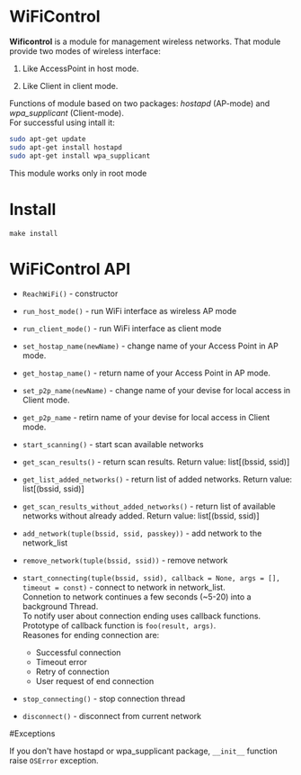 # WiFiControl

**Wificontrol** is a module for management wireless networks.
That module provide two modes of wireless interface:

 1. Like AccessPoint in host mode.

 2. Like Client in client mode.

Functions of module based on two packages: *hostapd* (AP-mode) and *wpa_supplicant* (Client-mode).  
For successful using intall it:
```bash
sudo apt-get update
sudo apt-get install hostapd
sudo apt-get install wpa_supplicant
```
This module works only in root mode

# Install

`make install`

# WiFiControl API

 - `ReachWiFi()` - constructor
 
 - `run_host_mode()` - run WiFi interface as wireless AP mode
 - `run_client_mode()` - run WiFi interface as client mode
 - `set_hostap_name(newName)` - change name of your Access Point in AP mode.
 - `get_hostap_name()` - return name of your Access Point in AP mode.
 - `set_p2p_name(newName)` - change name of your devise for local access in Client mode. 
 - `get_p2p_name` - retirn name of your devise for local access in Client mode.
 
 - `start_scanning()` - start scan available networks
 - `get_scan_results()` - return scan results. Return value: list[(bssid, ssid)]
 - `get_list_added_networks()` - return list of added networks. Return value: list[(bssid, ssid)]
 - `get_scan_results_without_added_networks()` - return list of available networks without already added. Return value: list[(bssid, ssid)]

 - `add_network(tuple(bssid, ssid, passkey))` - add network to the network_list
 - `remove_network(tuple(bssid, ssid))` - remove network
 
 - `start_connecting(tuple(bssid, ssid), callback = None, args = [], timeout = const)` - connect to network in network_list.  
  Connetion to network continues a few seconds (~5-20) into a background Thread.  
  To notify user about connection ending uses callback functions.  
  Prototype of callback function is `foo(result, args)`.   
  Reasones for ending connection are:
    * Successful connection
	* Timeout error
	* Retry of connection
	* User request of end connection
 - `stop_connecting()` - stop connection thread
 - `disconnect()` - disconnect from current network
 
#Exceptions

If you don't have hostapd or wpa_supplicant package, `__init__` function raise `OSError` exception. 

